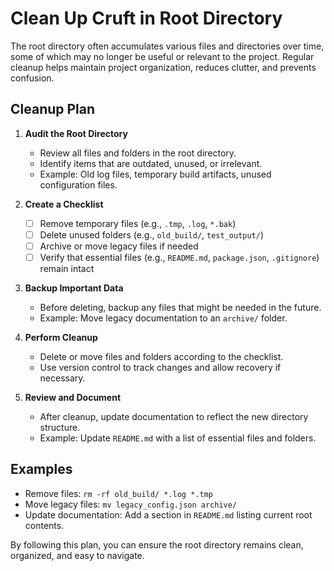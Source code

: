 # Clean Up Cruft in Root Directory

The root directory often accumulates various files and directories over time, some of which may no longer be useful or relevant to the project. Regular cleanup helps maintain project organization, reduces clutter, and prevents confusion.

## Cleanup Plan

1. **Audit the Root Directory**
   - Review all files and folders in the root directory.
   - Identify items that are outdated, unused, or irrelevant.
   - Example: Old log files, temporary build artifacts, unused configuration files.

2. **Create a Checklist**
   - [ ] Remove temporary files (e.g., `.tmp`, `.log`, `*.bak`)
   - [ ] Delete unused folders (e.g., `old_build/`, `test_output/`)
   - [ ] Archive or move legacy files if needed
   - [ ] Verify that essential files (e.g., `README.md`, `package.json`, `.gitignore`) remain intact

3. **Backup Important Data**
   - Before deleting, backup any files that might be needed in the future.
   - Example: Move legacy documentation to an `archive/` folder.

4. **Perform Cleanup**
   - Delete or move files and folders according to the checklist.
   - Use version control to track changes and allow recovery if necessary.

5. **Review and Document**
   - After cleanup, update documentation to reflect the new directory structure.
   - Example: Update `README.md` with a list of essential files and folders.

## Examples

- Remove files: `rm -rf old_build/ *.log *.tmp`
- Move legacy files: `mv legacy_config.json archive/`
- Update documentation: Add a section in `README.md` listing current root contents.

By following this plan, you can ensure the root directory remains clean, organized, and easy to navigate.
